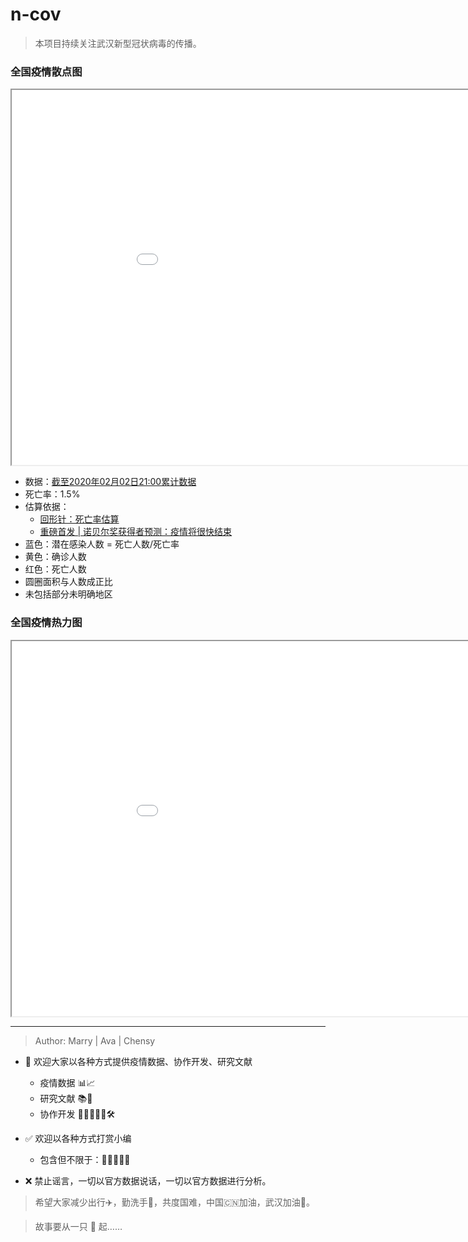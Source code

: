 # n-cov

> 本项目持续关注武汉新型冠状病毒的传播。

### 全国疫情散点图

<p><iframe src="./html/ncov_Map_scatter.html"  width="1000" height="600"></iframe></p>

- 数据：[截至2020年02月02日21:00累计数据](http://tianqiapi.com/api?version=epidemic&appid=23035354&appsecret=8YvlPNrz)
- 死亡率：1.5%
- 估算依据：
    - [回形针：死亡率估算](https://sspai.com/post/58667)
    - [重磅首发 | 诺贝尔奖获得者预测：疫情将很快结束](https://mp.weixin.qq.com/s/pfHqQ9EUPrYCsKMASqWFEA)
- 蓝色：潜在感染人数 = 死亡人数/死亡率
- 黄色：确诊人数
- 红色：死亡人数
- 圆圈面积与人数成正比
- 未包括部分未明确地区

### 全国疫情热力图

<p><iframe src="./html/ncov_Map_hoot.html"  width="1000" height="600"></iframe></p>

---

> Author: Marry | Ava | Chensy
- 🤝 欢迎大家以各种方式提供疫情数据、协作开发、研究文献
    - 疫情数据 📊📈
    - 研究文献 📚📖
    - 协作开发 👩‍💻👨‍💻🔨🛠
    
- ✅ 欢迎以各种方式打赏小编
    - 包含但不限于：🍗🍖🍤🍳🍔

- ❌ 禁止谣言，一切以官方数据说话，一切以官方数据进行分析。

> 希望大家减少出行✈️，勤洗手🙌，共度国难，中国🇨🇳加油，武汉加油💪。

> 故事要从一只 🦇 起……
